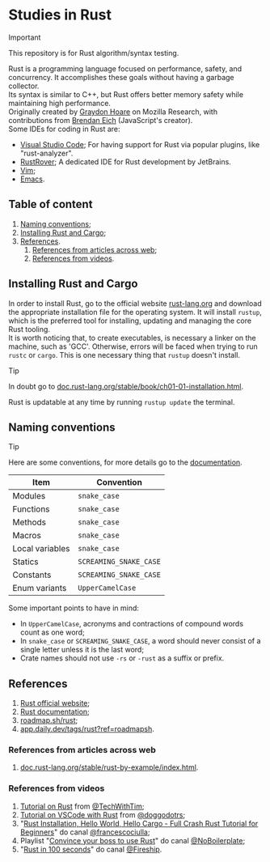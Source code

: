# Studies in Rust

> [!IMPORTANT]
> This repository is for Rust algorithm/syntax testing.

Rust is a programming language focused on performance, safety, and concurrency. It accomplishes these goals without having a garbage collector.  
Its syntax is similar to C++, but Rust offers better memory safety while maintaining high performance.  
Originally created by [Graydon Hoare](https://github.com/graydon) on Mozilla Research, with contributions from [Brendan Eich](https://en.wikipedia.org/wiki/Brendan_Eich) (JavaScript's creator).  
Some IDEs for coding in Rust are:

- [Visual Studio Code](https://code.visualstudio.com/);
  For having support for Rust via popular plugins, like "rust-analyzer".
- [RustRover](https://www.jetbrains.com/rust/);
  A dedicated IDE for Rust development by JetBrains.
- [Vim](https://www.vim.org/);
- [Emacs](https://www.gnu.org/software/emacs/).

## Table of content

1. [Naming conventions](#naming-conventions);
2. [Installing Rust and Cargo](#installing-rust-and-cargo);
3. [References](#references).
   1. [References from articles across web](#references-from-articles-across-web);
   2. [References from videos](#references-from-videos).

## Installing Rust and Cargo

In order to install Rust, go to the official website [rust-lang.org](https://www.rust-lang.org) and download the appropriate installation file for the operating system. It will install `rustup`, which is the preferred tool for installing, updating and managing the core Rust tooling.  
It is worth noticing that, to create executables, is necessary a linker on the machine, such as 'GCC'. Otherwise, errors will be faced when trying to run `rustc` or `cargo`. This is one necessary thing that `rustup` doesn't install.

> [!TIP]
> In doubt go to [doc.rust-lang.org/stable/book/ch01-01-installation.html](https://doc.rust-lang.org/stable/book/ch01-01-installation.html).

Rust is updatable at any time by running `rustup update` the terminal.

## Naming conventions

> [!TIP]  
> Here are some conventions, for more details go to the [documentation](https://rust-lang.github.io/api-guidelines/naming.html).

| Item            | Convention             |
| --------------- | ---------------------- |
| Modules         | `snake_case`           |
| Functions       | `snake_case`           |
| Methods         | `snake_case`           |
| Macros          | `snake_case`           |
| Local variables | `snake_case`           |
| Statics         | `SCREAMING_SNAKE_CASE` |
| Constants       | `SCREAMING_SNAKE_CASE` |
| Enum variants   | `UpperCamelCase`       |

Some important points to have in mind:

- In `UpperCamelCase`, acronyms and contractions of compound words count as one word;
- In `snake_case` or `SCREAMING_SNAKE_CASE`, a word should never consist of a single letter unless it is the last word;
- Crate names should not use `-rs` or `-rust` as a suffix or prefix.

## References

1. [Rust official website](https://www.rust-lang.org/);
2. [Rust documentation](https://doc.rust-lang.org/stable/book/index.html);
3. [roadmap.sh/rust](https://roadmap.sh/rust);
4. [app.daily.dev/tags/rust?ref=roadmapsh](https://app.daily.dev/tags/rust?ref=roadmapsh).

### References from articles across web

1. [doc.rust-lang.org/stable/rust-by-example/index.html](https://doc.rust-lang.org/stable/rust-by-example/index.html).

### References from videos

1. [Tutorial on Rust](https://youtu.be/T_KrYLW4jw8) from [@TechWithTim](https://www.youtube.com/@TechWithTim);
2. [Tutorial on VSCode with Rust](https://youtu.be/jvnZr7bJUfU) from [@doggodotrs](https://www.youtube.com/@doggodotrs);
3. "[Rust Installation, Hello World, Hello Cargo - Full Crash Rust Tutorial for Beginners](https://youtu.be/R33h77nrMqc?si=k01OHbuAwTHRpd3a)" do canal [@francescociulla](https://www.youtube.com/@francescociulla);
4. Playlist "[Convince your boss to use Rust](https://youtube.com/playlist?list=PLZaoyhMXgBzqkaLKR8HHWZaASMvW4gRtZ&si=M42726r8XPanN8ps)" do canal [@NoBoilerplate](https://www.youtube.com/@NoBoilerplate);
5. "[Rust in 100 seconds](https://youtu.be/5C_HPTJg5ek)" do canal [@Fireship](https://www.youtube.com/@Fireship).
